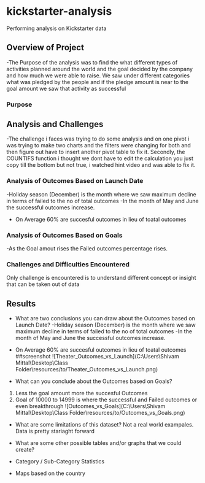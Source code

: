 # kickstarter-analysis
Performing analysis on Kickstarter data 
## Overview of Project
-The Purpose of the analysis was to find the what different types of activities planned around the world and the goal decided by the company and how much 
 we were able to raise. We saw under different categories what was pledged by the people and if the pledge amount is near to the goal amount we saw that activity as successful

### Purpose

## Analysis and Challenges

-The challenge i faces was trying to do some analysis and on one pivot i was trying to make two charts and the filters were changing for both and then figure out have to insert another pivot table to fix it.
Secondly, the COUNTIFS function i thought we dont have to edit the calculation you just copy till the bottom but not true, i watched hint video and was able to fix it.

### Analysis of Outcomes Based on Launch Date
-Holiday season (December) is the month where we saw maximum decline in terms of failed to the no of total outcomes
-In the month of May and June the successful outcomes increase.
- On Average 60% are succesful outcomes in lieu of toatal outcomes
### Analysis of Outcomes Based on Goals

-As the Goal amout rises the Failed outcomes percentage rises.


### Challenges and Difficulties Encountered
Only challenge is encountered is to understand different concept or insight that can be taken out of data
## Results

- What are two conclusions you can draw about the Outcomes based on Launch Date?
-Holiday season (December) is the month where we saw maximum decline in terms of failed to the no of total outcomes
-In the month of May and June the successful outcomes increase.
- On Average 60% are succesful outcomes in lieu of toatal outcomes
##screenshot
![Theater_Outcomes_vs_Launch](C:\Users\Shivam Mittal\Desktop\Class Folder\resources/to/Theater_Outcomes_vs_Launch.png)

- What can you conclude about the Outcomes based on Goals?
1. Less the goal amount more the succesful Outcomes
2. Goal of 10000 to 14999 is where the successful and Failed outcomes or even breakthrough
![Outcomes_vs_Goals](C:\Users\Shivam Mittal\Desktop\Class Folder\resources/to/Outcomes_vs_Goals.png)
- What are some limitations of this dataset?
Not a real world exampales. Data is pretty stariaght forward

- What are some other possible tables and/or graphs that we could create?
- Category / Sub-Category Statistics
- Maps based on the country 
